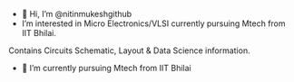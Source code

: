 - 👋 Hi, I’m @nitinmukeshgithub
- I’m interested in Micro Electronics/VLSI currently pursuing Mtech from IIT Bhilai.

Contains Circuits Schematic, Layout & Data Science information.


- 🌱 I’m currently pursuing Mtech from IIT Bhilai


<!---
nitinmukeshgithub/nitinmukeshgithub is a ✨ special ✨ repository because its `README.md` (this file) appears on your GitHub profile.
You can click the Preview link to take a look at your changes.
--->
